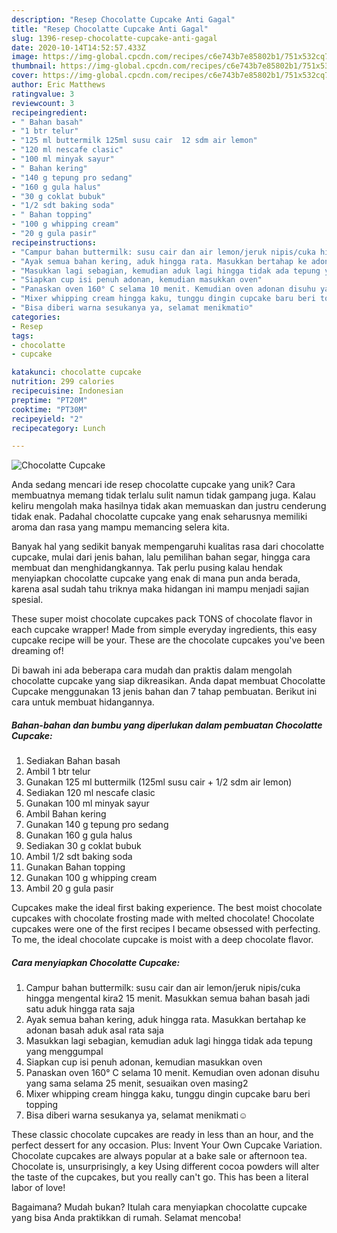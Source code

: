 ```yaml
---
description: "Resep Chocolatte Cupcake Anti Gagal"
title: "Resep Chocolatte Cupcake Anti Gagal"
slug: 1396-resep-chocolatte-cupcake-anti-gagal
date: 2020-10-14T14:52:57.433Z
image: https://img-global.cpcdn.com/recipes/c6e743b7e85802b1/751x532cq70/chocolatte-cupcake-foto-resep-utama.jpg
thumbnail: https://img-global.cpcdn.com/recipes/c6e743b7e85802b1/751x532cq70/chocolatte-cupcake-foto-resep-utama.jpg
cover: https://img-global.cpcdn.com/recipes/c6e743b7e85802b1/751x532cq70/chocolatte-cupcake-foto-resep-utama.jpg
author: Eric Matthews
ratingvalue: 3
reviewcount: 3
recipeingredient:
- " Bahan basah"
- "1 btr telur"
- "125 ml buttermilk 125ml susu cair  12 sdm air lemon"
- "120 ml nescafe clasic"
- "100 ml minyak sayur"
- " Bahan kering"
- "140 g tepung pro sedang"
- "160 g gula halus"
- "30 g coklat bubuk"
- "1/2 sdt baking soda"
- " Bahan topping"
- "100 g whipping cream"
- "20 g gula pasir"
recipeinstructions:
- "Campur bahan buttermilk: susu cair dan air lemon/jeruk nipis/cuka hingga mengental kira2 15 menit. Masukkan semua bahan basah jadi satu aduk hingga rata saja"
- "Ayak semua bahan kering, aduk hingga rata. Masukkan bertahap ke adonan basah aduk asal rata saja"
- "Masukkan lagi sebagian, kemudian aduk lagi hingga tidak ada tepung yang menggumpal"
- "Siapkan cup isi penuh adonan, kemudian masukkan oven"
- "Panaskan oven 160° C selama 10 menit. Kemudian oven adonan disuhu yang sama selama 25 menit, sesuaikan oven masing2"
- "Mixer whipping cream hingga kaku, tunggu dingin cupcake baru beri topping"
- "Bisa diberi warna sesukanya ya, selamat menikmati☺"
categories:
- Resep
tags:
- chocolatte
- cupcake

katakunci: chocolatte cupcake 
nutrition: 299 calories
recipecuisine: Indonesian
preptime: "PT20M"
cooktime: "PT30M"
recipeyield: "2"
recipecategory: Lunch

---
```



![Chocolatte Cupcake](https://img-global.cpcdn.com/recipes/c6e743b7e85802b1/751x532cq70/chocolatte-cupcake-foto-resep-utama.jpg)

Anda sedang mencari ide resep chocolatte cupcake yang unik? Cara membuatnya memang tidak terlalu sulit namun tidak gampang juga. Kalau keliru mengolah maka hasilnya tidak akan memuaskan dan justru cenderung tidak enak. Padahal chocolatte cupcake yang enak seharusnya memiliki aroma dan rasa yang mampu memancing selera kita.

Banyak hal yang sedikit banyak mempengaruhi kualitas rasa dari chocolatte cupcake, mulai dari jenis bahan, lalu pemilihan bahan segar, hingga cara membuat dan menghidangkannya. Tak perlu pusing kalau hendak menyiapkan chocolatte cupcake yang enak di mana pun anda berada, karena asal sudah tahu triknya maka hidangan ini mampu menjadi sajian spesial.

These super moist chocolate cupcakes pack TONS of chocolate flavor in each cupcake wrapper! Made from simple everyday ingredients, this easy cupcake recipe will be your. These are the chocolate cupcakes you&#39;ve been dreaming of!


Di bawah ini ada beberapa cara mudah dan praktis dalam mengolah chocolatte cupcake yang siap dikreasikan. Anda dapat membuat Chocolatte Cupcake menggunakan 13 jenis bahan dan 7 tahap pembuatan. Berikut ini cara untuk membuat hidangannya.

<!--inarticleads1-->

##### Bahan-bahan dan bumbu yang diperlukan dalam pembuatan Chocolatte Cupcake:

1. Sediakan  Bahan basah
1. Ambil 1 btr telur
1. Gunakan 125 ml buttermilk (125ml susu cair + 1/2 sdm air lemon)
1. Sediakan 120 ml nescafe clasic
1. Gunakan 100 ml minyak sayur
1. Ambil  Bahan kering
1. Gunakan 140 g tepung pro sedang
1. Gunakan 160 g gula halus
1. Sediakan 30 g coklat bubuk
1. Ambil 1/2 sdt baking soda
1. Gunakan  Bahan topping
1. Gunakan 100 g whipping cream
1. Ambil 20 g gula pasir


Cupcakes make the ideal first baking experience. The best moist chocolate cupcakes with chocolate frosting made with melted chocolate! Chocolate cupcakes were one of the first recipes I became obsessed with perfecting. To me, the ideal chocolate cupcake is moist with a deep chocolate flavor. 

<!--inarticleads2-->

##### Cara menyiapkan Chocolatte Cupcake:

1. Campur bahan buttermilk: susu cair dan air lemon/jeruk nipis/cuka hingga mengental kira2 15 menit. Masukkan semua bahan basah jadi satu aduk hingga rata saja
1. Ayak semua bahan kering, aduk hingga rata. Masukkan bertahap ke adonan basah aduk asal rata saja
1. Masukkan lagi sebagian, kemudian aduk lagi hingga tidak ada tepung yang menggumpal
1. Siapkan cup isi penuh adonan, kemudian masukkan oven
1. Panaskan oven 160° C selama 10 menit. Kemudian oven adonan disuhu yang sama selama 25 menit, sesuaikan oven masing2
1. Mixer whipping cream hingga kaku, tunggu dingin cupcake baru beri topping
1. Bisa diberi warna sesukanya ya, selamat menikmati☺


These classic chocolate cupcakes are ready in less than an hour, and the perfect dessert for any occasion. Plus: Invent Your Own Cupcake Variation. Chocolate cupcakes are always popular at a bake sale or afternoon tea. Chocolate is, unsurprisingly, a key Using different cocoa powders will alter the taste of the cupcakes, but you really can&#39;t go. This has been a literal labor of love! 

Bagaimana? Mudah bukan? Itulah cara menyiapkan chocolatte cupcake yang bisa Anda praktikkan di rumah. Selamat mencoba!
